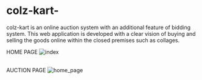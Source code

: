 # colz-kart-
colz-kart is an online auction system with an additional feature of bidding system. This web application is developed with a clear vision of buying and selling the goods online within the closed premises such as collages.

HOME PAGE
![index](https://user-images.githubusercontent.com/29165730/51804223-1f706d80-2284-11e9-97fd-f43f5724dea3.png)<br><br>

AUCTION PAGE
![home_page](https://user-images.githubusercontent.com/29165730/51804225-20a19a80-2284-11e9-9a1d-1f45e007640d.jpg)
